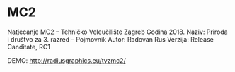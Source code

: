 # MC2
Natjecanje MC2 – Tehničko Veleučilište Zagreb
Godina 2018.
Naziv: Priroda i društvo za 3. razred – Pojmovnik
Autor: Radovan Rus
Verzija: Release Canditate, RC1

DEMO:
http://radiusgraphics.eu/tvzmc2/


